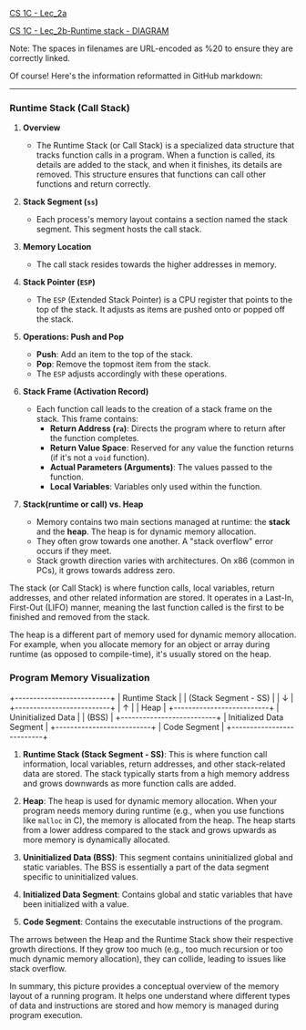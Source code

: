 [CS 1C - Lec_2a](../CS%201C%20-%20Lec_2a.docx)


[CS 1C - Lec_2b-Runtime stack - DIAGRAM](../CS%201C%20-%20Lec_2b-Runtime%20stack%20-%20DIAGRAM.docx)

Note: The spaces in filenames are URL-encoded as %20 to ensure they are correctly linked.


Of course! Here's the information reformatted in GitHub markdown:

---

### **Runtime Stack (Call Stack)**

1. **Overview**
   - The Runtime Stack (or Call Stack) is a specialized data structure that tracks function calls in a program. When a function is called, its details are added to the stack, and when it finishes, its details are removed. This structure ensures that functions can call other functions and return correctly.

2. **Stack Segment (`ss`)**
   - Each process's memory layout contains a section named the stack segment. This segment hosts the call stack.

3. **Memory Location**
   - The call stack resides towards the higher addresses in memory.

4. **Stack Pointer (`ESP`)**
   - The `ESP` (Extended Stack Pointer) is a CPU register that points to the top of the stack. It adjusts as items are pushed onto or popped off the stack.

5. **Operations: Push and Pop**
   - **Push**: Add an item to the top of the stack.
   - **Pop**: Remove the topmost item from the stack.
   - The `ESP` adjusts accordingly with these operations.

6. **Stack Frame (Activation Record)**
   - Each function call leads to the creation of a stack frame on the stack. This frame contains:
     - **Return Address (`ra`)**: Directs the program where to return after the function completes.
     - **Return Value Space**: Reserved for any value the function returns (if it's not a `void` function).
     - **Actual Parameters (Arguments)**: The values passed to the function.
     - **Local Variables**: Variables only used within the function.

7. **Stack(runtime or call) vs. Heap**
   - Memory contains two main sections managed at runtime: the **stack** and the **heap**. The heap is for dynamic memory allocation.
   - They often grow towards one another. A "stack overflow" error occurs if they meet.
   - Stack growth direction varies with architectures. On x86 (common in PCs), it grows towards address zero.

The stack (or Call Stack) is where function calls, local variables, return addresses, and other related information are stored. It operates in a Last-In, First-Out (LIFO) manner, meaning the last function called is the first to be finished and removed from the stack.

The heap is a different part of memory used for dynamic memory allocation. For example, when you allocate memory for an object or array during runtime (as opposed to compile-time), it's usually stored on the heap.

### Program Memory Visualization

+--------------------------+
|      Runtime Stack       |
|   (Stack Segment - SS)   |
|            ↓             |
+--------------------------+
|            ↑             |
|          Heap            |
+--------------------------+
|   Uninitialized Data     |
|           (BSS)          |
+--------------------------+
| Initialized Data Segment |
+--------------------------+
|      Code Segment        |
+--------------------------+


1. **Runtime Stack (Stack Segment - SS)**: This is where function call information, local variables, return addresses, and other stack-related data are stored. The stack typically starts from a high memory address and grows downwards as more function calls are added.

2. **Heap**: The heap is used for dynamic memory allocation. When your program needs memory during runtime (e.g., when you use functions like `malloc` in C), the memory is allocated from the heap. The heap starts from a lower address compared to the stack and grows upwards as more memory is dynamically allocated.

3. **Uninitialized Data (BSS)**: This segment contains uninitialized global and static variables. The BSS is essentially a part of the data segment specific to uninitialized values.

4. **Initialized Data Segment**: Contains global and static variables that have been initialized with a value.

5. **Code Segment**: Contains the executable instructions of the program.

The arrows between the Heap and the Runtime Stack show their respective growth directions. If they grow too much (e.g., too much recursion or too much dynamic memory allocation), they can collide, leading to issues like stack overflow.

In summary, this picture provides a conceptual overview of the memory layout of a running program. It helps one understand where different types of data and instructions are stored and how memory is managed during program execution.



